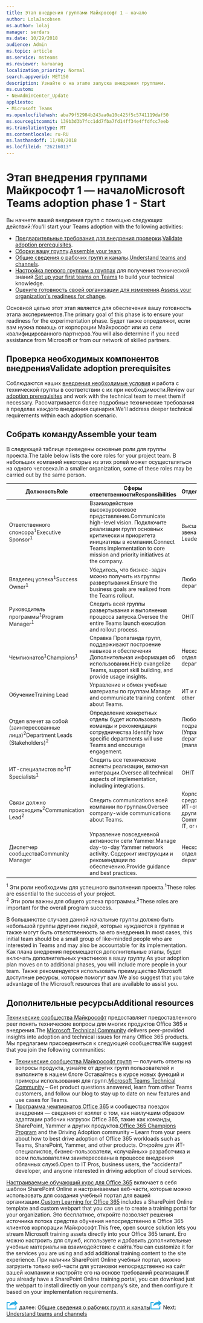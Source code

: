 ```yaml
---
title: Этап внедрения группами Майкрософт 1 — начало
author: LolaJacobsen
ms.author: lolaj
manager: serdars
ms.date: 10/29/2018
audience: Admin
ms.topic: article
ms.service: msteams
ms.reviewer: karuanag
localization_priority: Normal
search.appverid: MET150
description: Узнайте о на этапе запуска внедрения группами.
ms.custom:
- NewAdminCenter_Update
appliesto:
- Microsoft Teams
ms.openlocfilehash: aba79f52984b243aa0a10c425f5c5741119daf50
ms.sourcegitcommit: 139b3d3b7fcc1dd7fba7fd14ff34e4ffdfcc7eeb
ms.translationtype: MT
ms.contentlocale: ru-RU
ms.lasthandoff: 11/08/2018
ms.locfileid: "26216013"
---
```

# <a name="microsoft-teams-adoption-phase-1---start"></a><span data-ttu-id="3d3b2-103">Этап внедрения группами Майкрософт 1 — начало</span><span class="sxs-lookup"><span data-stu-id="3d3b2-103">Microsoft Teams adoption phase 1 - Start</span></span>

<span data-ttu-id="3d3b2-104">Вы начнете вашей внедрения групп с помощью следующих действий:</span><span class="sxs-lookup"><span data-stu-id="3d3b2-104">You'll start your Teams adoption with the following activities:</span></span>

- <span data-ttu-id="3d3b2-105">[Предварительные требования для внедрения проверки](#validate-adoption-prerequisites).</span><span class="sxs-lookup"><span data-stu-id="3d3b2-105">[Validate adoption prerequisites](#validate-adoption-prerequisites).</span></span>
- <span data-ttu-id="3d3b2-106">[Сборки вашу группу](#assemble-your-team).</span><span class="sxs-lookup"><span data-stu-id="3d3b2-106">[Assemble your team](#assemble-your-team).</span></span>
- <span data-ttu-id="3d3b2-107">[Общие сведения о рабочих групп и каналы](teams-adoption-understand-teams-and-channels.md).</span><span class="sxs-lookup"><span data-stu-id="3d3b2-107">[Understand teams and channels](teams-adoption-understand-teams-and-channels.md).</span></span>
- <span data-ttu-id="3d3b2-108">[Настройка первого группам в группах](teams-adoption-your-first-teams.md) для получения технической знаний.</span><span class="sxs-lookup"><span data-stu-id="3d3b2-108">[Set up your first teams on Teams](teams-adoption-your-first-teams.md) to build your technical knowledge.</span></span>
- <span data-ttu-id="3d3b2-109">[Оцените готовность своей организации для изменения](teams-adoption-assess-readiness.md).</span><span class="sxs-lookup"><span data-stu-id="3d3b2-109">[Assess your organization's readiness for change](teams-adoption-assess-readiness.md).</span></span>

<span data-ttu-id="3d3b2-110">Основной целью этот этап является для обеспечения вашу готовность этапа экспериментов.</span><span class="sxs-lookup"><span data-stu-id="3d3b2-110">The primary goal of this phase is to ensure your readiness for the experimentation phase.</span></span> <span data-ttu-id="3d3b2-111">Будет также определяют, если вам нужна помощь от корпорации Майкрософт или из сети квалифицированного партнеров.</span><span class="sxs-lookup"><span data-stu-id="3d3b2-111">You will also determine if you need assistance from Microsoft or from our network of skilled partners.</span></span>  

## <a name="validate-adoption-prerequisites"></a><span data-ttu-id="3d3b2-112">Проверка необходимых компонентов внедрения</span><span class="sxs-lookup"><span data-stu-id="3d3b2-112">Validate adoption prerequisites</span></span>

<span data-ttu-id="3d3b2-113">Соблюдаются наших [внедрения необходимые условия](teams-adoption-get-started.md#adoption-prerequisites) и работа с технической группы в соответствии с их при необходимости.</span><span class="sxs-lookup"><span data-stu-id="3d3b2-113">Review our [adoption prerequisites](teams-adoption-get-started.md#adoption-prerequisites) and work with the technical team to meet them if necessary.</span></span> <span data-ttu-id="3d3b2-114">Рассматривается более подробные технические требования в пределах каждого внедрения сценария.</span><span class="sxs-lookup"><span data-stu-id="3d3b2-114">We'll address deeper technical requirements within each adoption scenario.</span></span>

## <a name="assemble-your-team"></a><span data-ttu-id="3d3b2-115">Собрать команду</span><span class="sxs-lookup"><span data-stu-id="3d3b2-115">Assemble your team</span></span>

<span data-ttu-id="3d3b2-116">В следующей таблице приведены основные роли для группы проекта.</span><span class="sxs-lookup"><span data-stu-id="3d3b2-116">The table below lists the core roles for your project team.</span></span> <span data-ttu-id="3d3b2-117">В небольших компаний некоторые из этих ролей может осуществляться на одного человека.</span><span class="sxs-lookup"><span data-stu-id="3d3b2-117">In a smaller organization, some of these roles may be carried out by the same person.</span></span>

| <span data-ttu-id="3d3b2-118">Должность</span><span class="sxs-lookup"><span data-stu-id="3d3b2-118">Role</span></span> | <span data-ttu-id="3d3b2-119">Сферы ответственности</span><span class="sxs-lookup"><span data-stu-id="3d3b2-119">Responsibilities</span></span> | <span data-ttu-id="3d3b2-120">Отдел</span><span class="sxs-lookup"><span data-stu-id="3d3b2-120">Department</span></span> |
| ---- | ---------------- | ---------- |
| <span data-ttu-id="3d3b2-121">Ответственного спонсора<sup>1</sup></span><span class="sxs-lookup"><span data-stu-id="3d3b2-121">Executive Sponsor<sup>1</sup></span></span> | <span data-ttu-id="3d3b2-122">Взаимодействие высокоуровневое представление.</span><span class="sxs-lookup"><span data-stu-id="3d3b2-122">Communicate high-level vision.</span></span> <span data-ttu-id="3d3b2-123">Подключите реализации групп основных критически и приоритета инициативы в компании.</span><span class="sxs-lookup"><span data-stu-id="3d3b2-123">Connect Teams implementation to core mission and priority initiatives at the company.</span></span> | <span data-ttu-id="3d3b2-124">Высшего звена</span><span class="sxs-lookup"><span data-stu-id="3d3b2-124">Executive Leadership</span></span> |
| <span data-ttu-id="3d3b2-125">Владелец успеха<sup>1</sup></span><span class="sxs-lookup"><span data-stu-id="3d3b2-125">Success Owner<sup>1</sup></span></span> | <span data-ttu-id="3d3b2-126">Убедитесь, что бизнес-задач можно получить из группы развертывания.</span><span class="sxs-lookup"><span data-stu-id="3d3b2-126">Ensure the business goals are realized from the Teams rollout.</span></span> | <span data-ttu-id="3d3b2-127">Любой отдела</span><span class="sxs-lookup"><span data-stu-id="3d3b2-127">Any department</span></span> |
| <span data-ttu-id="3d3b2-128">Руководитель программы<sup>1</sup></span><span class="sxs-lookup"><span data-stu-id="3d3b2-128">Program Manager<sup>1</sup></span></span> | <span data-ttu-id="3d3b2-129">Следить всей группы развертывания и выполнения процесса запуска.</span><span class="sxs-lookup"><span data-stu-id="3d3b2-129">Oversee the entire Teams launch execution and rollout process.</span></span> | <span data-ttu-id="3d3b2-130">ОН</span><span class="sxs-lookup"><span data-stu-id="3d3b2-130">IT</span></span> |
| <span data-ttu-id="3d3b2-131">Чемпионатов<sup>1</sup></span><span class="sxs-lookup"><span data-stu-id="3d3b2-131">Champions<sup>1</sup></span></span> | <span data-ttu-id="3d3b2-132">Справка Пропаганда групп, поддерживают построение навыков и обеспечения Дополнительная информация об использовании.</span><span class="sxs-lookup"><span data-stu-id="3d3b2-132">Help evangelize Teams, support skill building, and provide usage insights.</span></span> | <span data-ttu-id="3d3b2-133">Нескольких отделов</span><span class="sxs-lookup"><span data-stu-id="3d3b2-133">Multiple departments</span></span> |
| <span data-ttu-id="3d3b2-134">Обучение</span><span class="sxs-lookup"><span data-stu-id="3d3b2-134">Training Lead</span></span> | <span data-ttu-id="3d3b2-135">Управление и обмен учебные материалы по группам.</span><span class="sxs-lookup"><span data-stu-id="3d3b2-135">Manage and communicate training content about Teams.</span></span> | <span data-ttu-id="3d3b2-136">ИТ и прочих</span><span class="sxs-lookup"><span data-stu-id="3d3b2-136">IT or other</span></span> |
| <span data-ttu-id="3d3b2-137">Отдел влечет за собой (заинтересованные лица)<sup>2</sup></span><span class="sxs-lookup"><span data-stu-id="3d3b2-137">Department Leads (Stakeholders)<sup>2</sup></span></span> | <span data-ttu-id="3d3b2-138">Определение конкретных отделы будет использовать команды и рекомендация сотрудничества.</span><span class="sxs-lookup"><span data-stu-id="3d3b2-138">Identify how specific departments will use Teams and encourage engagement.</span></span> | <span data-ttu-id="3d3b2-139">Любое подразделение (Управление)</span><span class="sxs-lookup"><span data-stu-id="3d3b2-139">Any department (management)</span></span> |
| <span data-ttu-id="3d3b2-140">ИТ-специалистов по<sup>1</sup></span><span class="sxs-lookup"><span data-stu-id="3d3b2-140">IT Specialists<sup>1</sup></span></span> | <span data-ttu-id="3d3b2-141">Следить все технические аспекты реализации, включая интеграции.</span><span class="sxs-lookup"><span data-stu-id="3d3b2-141">Oversee all technical aspects of implementation, including integrations.</span></span> | <span data-ttu-id="3d3b2-142">ОН</span><span class="sxs-lookup"><span data-stu-id="3d3b2-142">IT</span></span> |
| <span data-ttu-id="3d3b2-143">Связи должно происходить<sup>2</sup></span><span class="sxs-lookup"><span data-stu-id="3d3b2-143">Communication Lead<sup>2</sup></span></span> | <span data-ttu-id="3d3b2-144">Следить communications всей компании по группам.</span><span class="sxs-lookup"><span data-stu-id="3d3b2-144">Oversee company-wide communications about Teams.</span></span> | <span data-ttu-id="3d3b2-145">Корпоративных средств связи, ИТ-отдел или другие</span><span class="sxs-lookup"><span data-stu-id="3d3b2-145">Corporate Communications, IT, or other</span></span> |
| <span data-ttu-id="3d3b2-146">Диспетчер сообщества</span><span class="sxs-lookup"><span data-stu-id="3d3b2-146">Community Manager</span></span> | <span data-ttu-id="3d3b2-147">Управление повседневной активности сети Yammer.</span><span class="sxs-lookup"><span data-stu-id="3d3b2-147">Manage day-to-day Yammer network activity.</span></span> <span data-ttu-id="3d3b2-148">Содержит инструкции и рекомендации по обеспечению.</span><span class="sxs-lookup"><span data-stu-id="3d3b2-148">Provide guidance and best practices.</span></span> | <span data-ttu-id="3d3b2-149">Нескольких отделов</span><span class="sxs-lookup"><span data-stu-id="3d3b2-149">Multiple departments</span></span> |

<span data-ttu-id="3d3b2-150"><sup>1</sup> Эти роли необходимы для успешного выполнения проекта.</span><span class="sxs-lookup"><span data-stu-id="3d3b2-150"><sup>1</sup>These roles are essential to the success of your project.</span></span></br>
<span data-ttu-id="3d3b2-151"><sup>2</sup> Эти роли важны для общего успеха программы.</span><span class="sxs-lookup"><span data-stu-id="3d3b2-151"><sup>2</sup>These roles are important for the overall program success.</span></span>

<span data-ttu-id="3d3b2-152">В большинстве случаев данной начальные группы должно быть небольшой группы другими людей, которые нуждаются в группах и также могут быть ответственность за его внедрения.</span><span class="sxs-lookup"><span data-stu-id="3d3b2-152">In most cases, this initial team should be a small group of like-minded people who are interested in Teams and may also be accountable for its implementation.</span></span> <span data-ttu-id="3d3b2-153">Как плана внедрения перемещается дополнительные этапы, будет включать дополнительных участников в вашу группу.</span><span class="sxs-lookup"><span data-stu-id="3d3b2-153">As your adoption plan moves on to additional phases, you will include more people in your team.</span></span> <span data-ttu-id="3d3b2-154">Также рекомендуется использовать преимущество Microsoft доступные ресурсы, которые помогут вам.</span><span class="sxs-lookup"><span data-stu-id="3d3b2-154">We also suggest that you take advantage of the Microsoft resources that are available to assist you.</span></span> 

## <a name="additional-resources"></a><span data-ttu-id="3d3b2-155">Дополнительные ресурсы</span><span class="sxs-lookup"><span data-stu-id="3d3b2-155">Additional resources</span></span>

<span data-ttu-id="3d3b2-156">[Технические сообщества Майкрософт](https://aka.ms/TechCommunity) предоставляет предоставленного peer понять технические вопросы для многих продуктов Office 365 и внедрения.</span><span class="sxs-lookup"><span data-stu-id="3d3b2-156">The [Microsoft Technical Community](https://aka.ms/TechCommunity) delivers peer-provided insights into adoption and technical issues for many Office 365 products.</span></span> <span data-ttu-id="3d3b2-157">Мы предлагаем присоединиться к следующей сообщества:</span><span class="sxs-lookup"><span data-stu-id="3d3b2-157">We suggest that you join the following communities:</span></span>

- <span data-ttu-id="3d3b2-158">[Технические сообщества Майкрософт групп](https://aka.ms/TeamsCommunity) — получить ответы на вопросы продукта, узнайте от других групп пользователей и выполните в нашем блоге Оставайтесь в курсе новых функций и примеры использования для групп.</span><span class="sxs-lookup"><span data-stu-id="3d3b2-158">[Microsoft Teams Technical Community](https://aka.ms/TeamsCommunity) – Get product questions answered, learn from other Teams customers, and follow our blog to stay up to date on new features and use cases for Teams.</span></span> 
- <span data-ttu-id="3d3b2-159">[Программа чемпионатов Office 365](https://aka.ms/O365Champions) и сообщества поездок внедрения — сведения от коллег о том, как наилучшим образом адаптации рабочих нагрузок Office 365, такие как команды, SharePoint, Yammer и других продуктов.</span><span class="sxs-lookup"><span data-stu-id="3d3b2-159">[Office 365 Champions Program](https://aka.ms/O365Champions) and the Driving Adoption community – Learn from your peers about how to best drive adoption of Office 365 workloads such as Teams, SharePoint, Yammer, and other products.</span></span> <span data-ttu-id="3d3b2-160">Откройте для ИТ-специалистов, бизнес-пользователи, «случайных» разработчика и всем пользователям заинтересованы в процессе внедрения облачных служб.</span><span class="sxs-lookup"><span data-stu-id="3d3b2-160">Open to IT Pros, business users, the “accidental” developer, and anyone interested in driving adoption of cloud services.</span></span>  

<span data-ttu-id="3d3b2-161">[Настраиваемые обучающий курс для Office 365](https://aka.ms/CLO365) включает в себя шаблон SharePoint Online и настраиваемые веб-части, которые можно использовать для создания учебный портал для вашей организации.</span><span class="sxs-lookup"><span data-stu-id="3d3b2-161">[Custom Learning for Office 365](https://aka.ms/CLO365) includes a SharePoint Online template and custom webpart that you can use to create a training portal for your organization.</span></span> <span data-ttu-id="3d3b2-162">Это бесплатное, откройте позволяет решения источника потока средства обучения непосредственно в Office 365 клиентов корпорации Майкрософт.</span><span class="sxs-lookup"><span data-stu-id="3d3b2-162">This free, open source solution lets you stream Microsoft training assets directly into your Office 365 tenant.</span></span> <span data-ttu-id="3d3b2-163">Его можно настроить для служб, используете и добавить дополнительные учебные материалы на взаимодействие с сайта.</span><span class="sxs-lookup"><span data-stu-id="3d3b2-163">You can customize it for the services you are using and add additional training content to the site experience.</span></span> <span data-ttu-id="3d3b2-164">При наличии SharePoint Online учебный портал, можно загрузить только веб-части для установки непосредственно на сайт вашей компании и настройте его на основе требований реализации.</span><span class="sxs-lookup"><span data-stu-id="3d3b2-164">If you already have a SharePoint Online training portal, you can download just the webpart to install directly on your company’s site, and then configure it based on your implementation requirements.</span></span>  

<span data-ttu-id="3d3b2-165">![Далее действия значок](media/teams-adoption-next-icon.png) далее: [Общие сведения о рабочих групп и каналы](teams-adoption-understand-teams-and-channels.md)</span><span class="sxs-lookup"><span data-stu-id="3d3b2-165">![Next Steps icon](media/teams-adoption-next-icon.png) Next: [Understand teams and channels](teams-adoption-understand-teams-and-channels.md)</span></span>